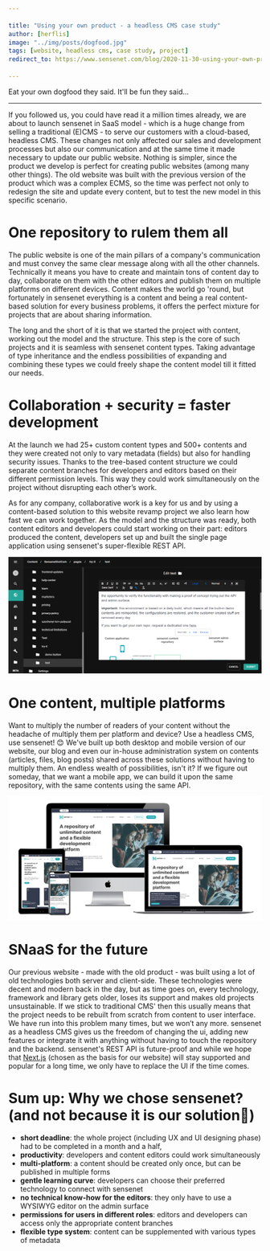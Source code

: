 ```yaml
---

title: "Using your own product - a headless CMS case study"
author: [herflis]
image: "../img/posts/dogfood.jpg"
tags: [website, headless cms, case study, project]
redirect_to: https://www.sensenet.com/blog/2020-11-30-using-your-own-product-a-headless-cms-case-study

---
```


Eat your own dogfood they said. It'll be fun they said...

---

If you followed us, you could have read it a million times already, we are about to launch sensenet in SaaS model - which is a huge change from selling a traditional (E)CMS - to serve our customers with a cloud-based, headless CMS. These changes not only affected our sales and development processes but also our communication and at the same time it made necessary to update our public website. Nothing is simpler, since the product we develop is perfect for creating public websites (among many other things). The old website was built with the previous version of the product which was a complex ECMS, so the time was perfect not only to redesign the site and update every content, but to test the new model in this specific scenario.

# One repository to rulem them all

The public website is one of the main pillars of a company's communication and must convey the same clear message along with all the other channels. Technically it means you have to create and maintain tons of content day to day, collaborate on them with the other editors and publish them on multiple platforms on different devices. Content makes the world go 'round, but fortunately in sensenet everything is a content and being a real content-based solution for every business problems, it offers the perfect mixture for projects that are about sharing information.

The long and the short of it is that we started the project with content, working out the model and the structure. This step is the core of such projects and it is seamless with sensenet content types. Taking advantage of type inheritance and the endless possibilities of expanding and combining these types we could freely shape the content model till it fitted our needs.

# Collaboration + security = faster development

At the launch we had 25+ custom content types and 500+ contents and they were created not only to vary metadata (fields) but also for handling security issues. Thanks to the tree-based content structure we could separate content branches for developers and editors based on their different permission levels. This way they could work simultaneously on the project without disrupting each other’s work.

As for any company, collaborative work is a key for us and by using a content-based solution to this website revamp project we also learn how fast we can work together. As the model and the structure was ready, both content editors and developers could start working on their part: editors produced the content, developers set up and built the single page application using sensenet's super-flexible REST API.

<p align="center">
<img src="/img/posts/rte.png">
</p>

# One content, multiple platforms

Want to multiply the number of readers of your content without the headache of multiply them per platform and device? Use a headless CMS, use sensenet! 😊 We've built up both desktop and mobile version of our website, our blog and even our in-house administration system on contents (articles, files, blog posts) shared across these solutions without having to multiply them. An endless wealth of possibilities, isn't it? If we figure out someday, that we want a mobile app, we can build it upon the same repository, with the same contents using the same API.

<p align="center">
<img src="/img/posts/sncom-mockup.png">
</p>

# SNaaS for the future

Our previous website - made with the old product - was built using a lot of old technologies both server and client-side. These technologies were decent and modern back in the day, but as time goes on, every technology, framework and library gets older, loses its support and makes old projects unsustainable. If we stick to traditional CMS' then this usually means that the project needs to be rebuilt from scratch from content to user interface. We have run into this problem many times, but we won’t any more. sensenet as a headless CMS gives us the freedom of changing the ui, adding new features or integrate it with anything without having to touch the repository and the backend. sensenet's REST API is future-proof and while we hope that [Next.js](https://nextjs.org/) (chosen as the basis for our website) will stay supported and popular for a long time, we only have to replace the UI if the time comes.

# Sum up: Why we chose sensenet? (and not because it is our solution🙂)

- **short deadline**: the whole project (including UX and UI designing phase) had to be completed in a month and a half,
- **productivity**: developers and content editors could work simultaneously
- **multi-platform**: a content should be created only once, but can be published in multiple forms
- **gentle learning curve**: developers can choose their preferred technology to connect with sensenet
- **no technical know-how for the editors**: they only have to use a WYSIWYG editor on the admin surface
- **permissions for users in different roles**: editors and developers can access only the appropriate content branches
- **flexible type system**: content can be supplemented with various types of metadata
